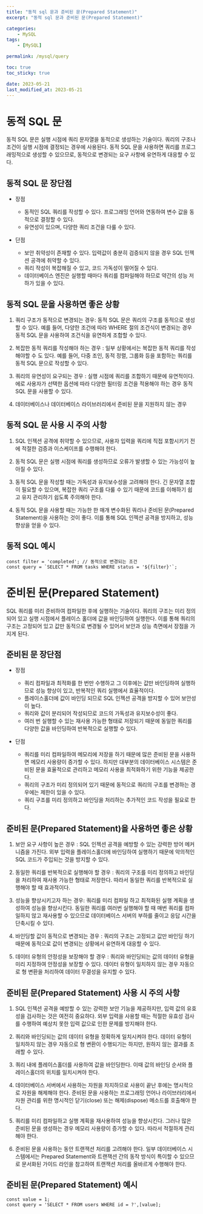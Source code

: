 ```yaml
---
title: "동적 sql 문과 준비된 문(Prepared Statement)"
excerpt: "동적 sql 문과 준비된 문(Prepared Statement)"

categories:
    - MySQL
tags:
    - [MySQL]

permalink: /mysql/query

toc: true
toc_sticky: true

date: 2023-05-21
last_modified_at: 2023-05-21
---
```


# 동적 SQL 문

동적 SQL 문은 실행 시점에 쿼리 문자열을 동적으로 생성하는 기술이다. 쿼리의 구조나 조건이 실행 시점에 결정되는 경우에 사용된다. 동적 SQL 문을 사용하면 쿼리를 프로그래밍적으로 생성할 수 있으므로, 동적으로 변경되는 요구 사항에 유연하게 대응할 수 있다.

## 동적 SQL 문 장단점

-  장점
    - 동적인 SQL 쿼리를 작성할 수 있다. 프로그래밍 언어와 연동하여 변수 값을 동적으로 결정할 수 있다.
    - 유연성이 있으며, 다양한 쿼리 조건을 다룰 수 있다.

- 단점
    - 보안 취약성이 존재할 수 있다. 입력값이 충분히 검증되지 않을 경우 SQL 인젝션 공격에 취약할 수 있다.
    - 쿼리 작성이 복잡해질 수 있고, 코드 가독성이 떨어질 수 있다.
    - 데이터베이스 엔진은 실행할 때마다 쿼리를 컴파일해야 하므로 약간의 성능 저하가 있을 수 있다.

## 동적 SQL 문을 사용하면 좋은 상황

1. 쿼리 구조가 동적으로 변경되는 경우: 동적 SQL 문은 쿼리의 구조를 동적으로 생성할 수 있다. 예를 들어, 다양한 조건에 따라 WHERE 절의 조건식이 변경되는 경우 동적 SQL 문을 사용하여 조건식을 유연하게 조합할 수 있다.

2. 복잡한 동적 쿼리를 작성해야 하는 경우 : 일부 상황에서는 복잡한 동적 쿼리를 작성해야할 수 도 있다. 예를 들어, 다중 조인, 동적 정렬, 그룹화 등을 포함하는 쿼리를 동적 SQL 문으로 작성할 수 있다.

3. 쿼리의 유연성이 요구되는 경우 : 실행 시점에 쿼리를 조합하기 때문에 유연적이다. 에로 사용자가 선택한 옵션에 따라 다양한 필터링 조건을 적용해야 하는 경우 동적 SQL 문을 사용할 수 있다.

4. 데이터베이스나 데이터베이스 라이브러리에서 준비된 문을 지원하지 않는 경우

## 동적 SQL 문 사용 시 주의 사항

1. SQL 인젝션 공격에 취약할 수 있으므로, 사용자 입력을 쿼리에 직접 포함시키기 전에 적절한 검증과 이스케이프를 수행해야 한다. 

2. 동적 SQL 문은 실행 시점에 쿼리를 생성하므로 오류가 발생할 수 있는 가능성이 높아질 수 있다.

3. 동적 SQL 문을 작성할 때는 가독성과 유지보수성을 고려해야 한다. 긴 문자열 조합이 필요할 수 있으며, 복잡한 쿼리 구조를 다룰 수 있기 때문에 코드를 이해하기 쉽고 유지 관리하기 쉽도록 주의해야 한다.

4. 동적 SQL 문을 사용할 때는 가능한 한 매개 변수화된 쿼리나 준비된 문(Prepared Statement)을 사용하는 것이 좋다. 이를 통해 SQL 인젝션 공격을 방지하고, 성능 향상을 얻을 수 있다.

## 동적 SQL 예시

```
const filter = 'completed'; // 동적으로 변경되는 조건
const query = `SELECT * FROM tasks WHERE status = '${filter}'`;
```

# 준비된 문(Prepared Statement)

SQL 쿼리를 미리 준비하여 컴파일한 후에 실행하는 기술이다. 쿼리의 구조는 미리 정의되어 있고 실행 시점에서 플레이스 홀더에 값을 바인딩하여 실행한다. 이를 통해 쿼리의 구조는 고정되어 있고 값만 동적으로 변경될 수 있어서 보안과 성능 측면에서 장점을 가지게 된다.

## 준비된 문 장단점

- 장점
    - 쿼리 컴파일과 최적화를 한 번만 수행하고 그 이후에는 값만 바인딩하여 실행하므로 성능 향상이 있고, 반복적인 쿼리 실행에서 효율적이다.
    - 플레이스홀더에 값이 바인딩 되므로 SQL 인젝션 공격을 방지할 수 있어 보안성이 높다.
    - 쿼리와 값이 분리되어 작성되므로 코드의 가독성과 유지보수성이 좋다.
    - 여러 번 실행할 수 있는 재사용 가능한 형태로 저장되기 때문에 동일한 쿼리를 다양한 값을 바인딩하여 반복적으로 실행할 수 있다.

- 단점
    - 쿼리를 미리 컴파일하여 메모리에 저장을 하기 때문에 많은 준비된 문을 사용하면 메모리 사용량이 증가할 수 있다. 하지만 대부분의 데이터베이스 시스템은 준비된 문을 효율적으로 관리하고 메모리 사용을 최적화하기 위한 기능을 제공한다.
    - 쿼리의 구조가 미리 정의되어 있기 때문에 동적으로 쿼리의 구조를 변경하는 경우에는 제한이 있을 수 있다.
    - 쿼리 구조를 미리 정의하고 바인딩을 처리하는 추가적인 코드 작성을 필요로 한다.

## 준비된 문(Prepared Statement)을 사용하면 좋은 상황

1. 보안 요구 사항이 높은 경우 : SQL 인젝션 공격을 예방할 수 있는 강력한 방어 메커니즘을 가진다. 외부 입력을 플레이스홀더에 바인딩하여 실행하기 때문에 악의적인 SQL 코드가 주입되는 것을 방지할 수 있다.

2. 동일한 쿼리를 반복적으로 실행해야 할 경우 : 쿼리의 구조를 미리 정의하고 바인딩을 처리하여 재사용 가능한 형태로 저장한다. 따라서 동일한 쿼리를 반복적으로 실행해야 할 때 효과적이다. 

3. 성능을 향상시키고자 하는 경우: 쿼리를 미리 컴파일 하고 최적화된 실행 계획을 생성하여 성능을 향상시킨다. 동일한 쿼리를 여러번 실행해야 할 때 매번 쿼리를 컴파일하지 않고 재사용할 수 있으므로 데이터베이스 서버의 부하를 줄이고 응답 시간을 단축시킬 수 있다.

4. 바인딩할 값이 동적으로 변경되는 경우 : 쿼리의 구조는 고정되고 값만 바인딩 하기 때문에 동적으로 값이 변경되는 상황에서 유연하게 대응할 수 있다.

5. 데이터 유형의 안정성을 보장해야 할 경우 : 쿼리와 바인딩되는 값의 데이터 유형을 미리 지정하여 안정성을 보장할 수 있다. 데이터 유형이 일치하지 않는 경우 자동으로 형 변환을 처리하여 데이터 무결성을 유지할 수 있다.

## 준비된 문(Prepared Statement) 사용 시 주의 사항

1. SQL 인젝션 공격을 예방할 수 있는 강력한 보안 기능을 제공하지만, 입력 값의 유효성을 검사하는 것은 여전히 중요하다. 외부 입력을 사용할 때는 적절한 유효성 검사를 수행하여 예상치 못한 입력 값으로 인한 문제를 방지해야 한다.

2. 쿼리와 바인딩되는 값의 데이터 유형을 정확하게 일치시켜야 한다. 데이터 유형이 일치하지 않는 경우 자동으로 형 변환이 수행되기는 하지만, 원하지 않는 결과를 초래할 수 있다.

3. 쿼리 내에 플레이스홀더를 사용하여 값을 바인딩한다. 이때 값의 바인딩 순서와 플레이스홀더의 위치를 일치시켜야 한다.

4. 데이터베이스 서버에서 사용하는 자원을 차지하므로 사용이 끝난 후에는 명시적으로 자원을 해제해야 한다. 준비된 문을 사용하는 프로그래밍 언어나 라이브러리에서 자원 관리를 위한 명시적인 닫기(close) 또는 해제(dispose) 메소드를 호출해야 한다.

5. 쿼리를 미리 컴파일하고 실행 계획을 재사용하여 성능을 향상시킨다. 그러나 많은 준비된 문을 생성하는 경우 메모리 사용량이 증가할 수 있다. 따라서 적절하게 관리해야 한다.

6. 준비된 문을 사용하는 동안 트랜잭션 처리를 고려해야 한다. 일부 데이터베이스 시스템에서는 Prepared Statement와 트랜잭션 간의 동작 방식이 특이할 수 있으므로 문서화된 가이드 라인을 참고하여 트랜잭션 처리를 올바르게 수행해야 한다.

## 준비된 문(Prepared Statement) 예시

```
const value = 1;
const query = 'SELECT * FROM users WHERE id = ?',[value];
```